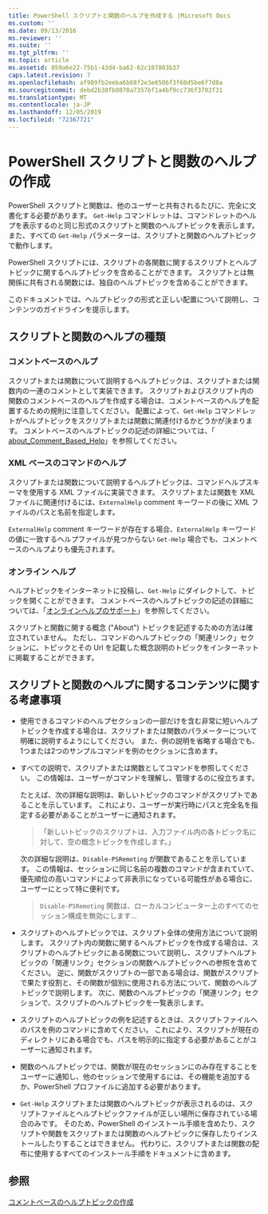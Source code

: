 ```yaml
---
title: PowerShell スクリプトと関数のヘルプを作成する |Microsoft Docs
ms.custom: ''
ms.date: 09/13/2016
ms.reviewer: ''
ms.suite: ''
ms.tgt_pltfrm: ''
ms.topic: article
ms.assetid: 859a6e22-75b1-43d4-ba62-62c107803b37
caps.latest.revision: 7
ms.openlocfilehash: af989fb2eeba6b68f2e3e6506f3f60d5be6f7d8a
ms.sourcegitcommit: debd2b38fb8070a7357bf1a4bf9cc736f3702f31
ms.translationtype: MT
ms.contentlocale: ja-JP
ms.lasthandoff: 12/05/2019
ms.locfileid: "72367721"
---
```

# <a name="writing-help-for-powershell-scripts-and-functions"></a>PowerShell スクリプトと関数のヘルプの作成

PowerShell スクリプトと関数は、他のユーザーと共有されるたびに、完全に文書化する必要があります。
`Get-Help` コマンドレットは、コマンドレットのヘルプを表示するのと同じ形式のスクリプトと関数のヘルプトピックを表示します。また、すべての `Get-Help` パラメーターは、スクリプトと関数のヘルプトピックで動作します。

PowerShell スクリプトには、スクリプトの各関数に関するスクリプトとヘルプトピックに関するヘルプトピックを含めることができます。
スクリプトとは無関係に共有される関数には、独自のヘルプトピックを含めることができます。

このドキュメントでは、ヘルプトピックの形式と正しい配置について説明し、コンテンツのガイドラインを提示します。

## <a name="types-of-script-and-function-help"></a>スクリプトと関数のヘルプの種類

### <a name="comment-based-help"></a>コメントベースのヘルプ
スクリプトまたは関数について説明するヘルプトピックは、スクリプトまたは関数内の一連のコメントとして実装できます。
スクリプトおよびスクリプト内の関数のコメントベースのヘルプを作成する場合は、コメントベースのヘルプを配置するための規則に注意してください。
配置によって、`Get-Help` コマンドレットがヘルプトピックをスクリプトまたは関数に関連付けるかどうかが決まります。
コメントベースのヘルプトピックの記述の詳細については、「 [about_Comment_Based_Help](/powershell/module/microsoft.powershell.core/about/about_comment_based_help)」を参照してください。

### <a name="xml-based-command-help"></a>XML ベースのコマンドのヘルプ
スクリプトまたは関数について説明するヘルプトピックは、コマンドヘルプスキーマを使用する XML ファイルに実装できます。
スクリプトまたは関数を XML ファイルに関連付けるには、`ExternalHelp` comment キーワードの後に XML ファイルのパスと名前を指定します。

`ExternalHelp` comment キーワードが存在する場合、`ExternalHelp` キーワードの値に一致するヘルプファイルが見つからない `Get-Help` 場合でも、コメントベースのヘルプよりも優先されます。

### <a name="online-help"></a>オンライン ヘルプ
ヘルプトピックをインターネットに投稿し、`Get-Help` にダイレクトして、トピックを開くことができます。
コメントベースのヘルプトピックの記述の詳細については、「[オンラインヘルプのサポート](../module/supporting-online-help.md)」を参照してください。

スクリプトと関数に関する概念 ("About") トピックを記述するための方法は確立されていません。
ただし、コマンドのヘルプトピックの「関連リンク」セクションに、トピックとその Url を記載した概念説明のトピックをインターネットに掲載することができます。

## <a name="content-considerations-for-script-and-function-help"></a>スクリプトと関数のヘルプに関するコンテンツに関する考慮事項

- 使用できるコマンドのヘルプセクションの一部だけを含む非常に短いヘルプトピックを作成する場合は、スクリプトまたは関数のパラメーターについて明確に説明するようにしてください。 また、例の説明を省略する場合でも、1つまたは2つのサンプルコマンドを例のセクションに含めます。

- すべての説明で、スクリプトまたは関数としてコマンドを参照してください。 この情報は、ユーザーがコマンドを理解し、管理するのに役立ちます。

  たとえば、次の詳細な説明は、新しいトピックのコマンドがスクリプトであることを示しています。 これにより、ユーザーが実行時にパスと完全名を指定する必要があることがユーザーに通知されます。

  > 「新しいトピックのスクリプトは、入力ファイル内の各トピック名に対して、空の概念トピックを作成します。」

  次の詳細な説明は、`Disable-PSRemoting` が関数であることを示しています。 この情報は、セッションに同じ名前の複数のコマンドが含まれていて、優先順位の高いコマンドによって非表示になっている可能性がある場合に、ユーザーにとって特に便利です。

  > `Disable-PSRemoting` 関数は、ローカルコンピューター上のすべてのセッション構成を無効にします...

- スクリプトのヘルプトピックでは、スクリプト全体の使用方法について説明します。 スクリプト内の関数に関するヘルプトピックを作成する場合は、スクリプトのヘルプトピックにある関数について説明し、スクリプトヘルプトピックの「関連リンク」セクションの関数ヘルプトピックへの参照を含めてください。 逆に、関数がスクリプトの一部である場合は、関数がスクリプトで果たす役割と、その関数が個別に使用される方法について、関数のヘルプトピックで説明します。 次に、関数のヘルプトピックの「関連リンク」セクションで、スクリプトのヘルプトピックを一覧表示します。

- スクリプトのヘルプトピックの例を記述するときは、スクリプトファイルへのパスを例のコマンドに含めてください。 これにより、スクリプトが現在のディレクトリにある場合でも、パスを明示的に指定する必要があることがユーザーに通知されます。

- 関数のヘルプトピックでは、関数が現在のセッションにのみ存在することをユーザーに通知し、他のセッションで使用するには、その機能を追加するか、PowerShell プロファイルに追加する必要があります。

- `Get-Help` スクリプトまたは関数のヘルプトピックが表示されるのは、スクリプトファイルとヘルプトピックファイルが正しい場所に保存されている場合のみです。 そのため、PowerShell のインストール手順を含めたり、スクリプトや関数をスクリプトまたは関数のヘルプトピックに保存したりインストールしたりすることはできません。 代わりに、スクリプトまたは関数の配布に使用するすべてのインストール手順をドキュメントに含めます。

## <a name="see-also"></a>参照

[コメントベースのヘルプトピックの作成](./writing-comment-based-help-topics.md)
